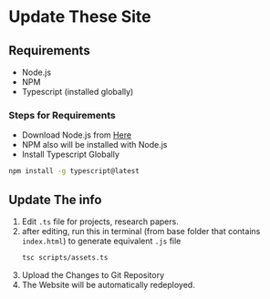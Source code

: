 # Update These Site

## Requirements

- Node.js
- NPM
- Typescript (installed globally)

### Steps for Requirements

- Download Node.js from [Here](https://nodejs.org/en/download/package-manager)
- NPM also will be installed with Node.js
- Install Typescript Globally

```bash
npm install -g typescript@latest
```

## Update The info

1. Edit `.ts` file for projects, research papers.
2. after editing, run this in terminal (from base folder that contains `index.html`) to generate equivalent `.js` file
    ```bash
    tsc scripts/assets.ts
    ```
3. Upload the Changes to Git Repository
4. The Website will be automatically redeployed.